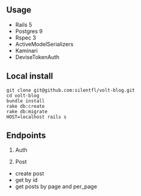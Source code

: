 ## Usage
* Rails 5
* Postgres 9
* Rspec 3
* ActiveModelSerializers
* Kaminari
* DeviseTokenAuth

## Local install
```
git clone git@github.com:silentfl/volt-blog.git
cd volt-blog
bundle install
rake db:create
rake db:migrate
HOST=localhost rails s
```

## Endpoints
1. Auth

2. Post
  * create post
  * get by id
  * get posts by page and per_page

